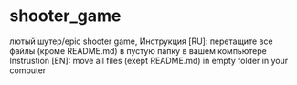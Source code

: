 # shooter_game
лютый шутер/epic shooter game,
Инструкция [RU]: перетащите все файлы (кроме README.md) в пустую папку в вашем компьютере
Instrustion [EN]: move all files (exept README.md) in empty folder in your computer
